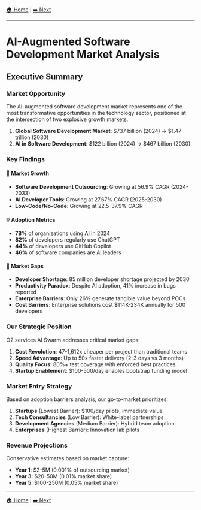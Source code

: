 [🏠 Home](../../README.md) | [➡️ Next](02-market-overview.md)

---

# AI-Augmented Software Development Market Analysis

## Executive Summary

### Market Opportunity

The AI-augmented software development market represents one of the most transformative opportunities in the technology sector, positioned at the intersection of two explosive growth markets:

1. **Global Software Development Market**: $737 billion (2024) → $1.47 trillion (2030)
2. **AI in Software Development**: $122 billion (2024) → $467 billion (2030)

### Key Findings

#### 🚀 Market Growth
- **Software Development Outsourcing**: Growing at 56.9% CAGR (2024-2033)
- **AI Developer Tools**: Growing at 27.67% CAGR (2025-2030)
- **Low-Code/No-Code**: Growing at 22.5-37.9% CAGR

#### 💡 Adoption Metrics
- **78%** of organizations using AI in 2024
- **82%** of developers regularly use ChatGPT
- **44%** of developers use GitHub Copilot
- **46%** of software companies are AI leaders

#### 🎯 Market Gaps
- **Developer Shortage**: 85 million developer shortage projected by 2030
- **Productivity Paradox**: Despite AI adoption, 41% increase in bugs reported
- **Enterprise Barriers**: Only 26% generate tangible value beyond POCs
- **Cost Barriers**: Enterprise solutions cost $114K-234K annually for 500 developers

### Our Strategic Position

O2.services AI Swarm addresses critical market gaps:

1. **Cost Revolution**: 47-1,612x cheaper per project than traditional teams
2. **Speed Advantage**: Up to 50x faster delivery (2-3 days vs 3 months)
3. **Quality Focus**: 80%+ test coverage with enforced best practices
4. **Startup Enablement**: $100-500/day enables bootstrap funding model

### Market Entry Strategy

Based on adoption barriers analysis, our go-to-market prioritizes:

1. **Startups** (Lowest Barrier): $100/day pilots, immediate value
2. **Tech Consultancies** (Low Barrier): White-label partnerships
3. **Development Agencies** (Medium Barrier): Hybrid team adoption
4. **Enterprises** (Highest Barrier): Innovation lab pilots

### Revenue Projections

Conservative estimates based on market capture:
- **Year 1**: $2-5M (0.001% of outsourcing market)
- **Year 3**: $20-50M (0.01% market share)
- **Year 5**: $100-250M (0.05% market share)

---

[🏠 Home](../../README.md) | [➡️ Next](02-market-overview.md)
